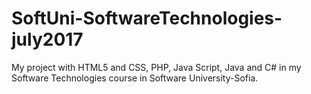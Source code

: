 # SoftUni-SoftwareTechnologies-july2017
My project with HTML5 and CSS, PHP, Java Script, Java and C# in my Software Technologies course in Software University-Sofia.
